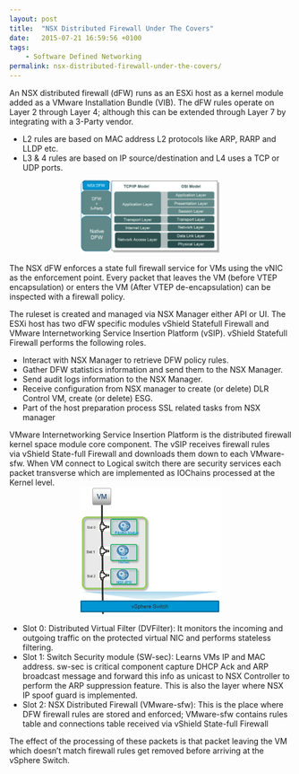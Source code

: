 ```yaml
---
layout: post
title:  "NSX Distributed Firewall Under The Covers"
date:   2015-07-21 16:59:56 +0100
tags:
    - Software Defined Networking
permalink: nsx-distributed-firewall-under-the-covers/
---
```

An NSX distributed firewall (dFW) runs as an ESXi host as a kernel module added as a VMware Installation Bundle 
(VIB). The dFW rules operate on Layer 2 through Layer 4; although this can be extended through Layer 7 by 
integrating with a 3-Party vendor.
<ul>
	<li>L2 rules are based on MAC address L2 protocols like ARP, RARP and LLDP etc.</li>
	<li>L3 &amp; 4 rules are based on IP source/destination and L4 uses a TCP or UDP ports.</li>
</ul>

<center><img src="/images/dFW_TCP_OSI.png" width="50%"></center>

The NSX dFW enforces a state full firewall service for VMs using the vNIC as the enforcement point. Every packet 
that leaves the VM (before VTEP encapsulation) or enters the VM (After VTEP de-encapsulation) can be inspected 
with a firewall policy.

The ruleset is created and managed via NSX Manager either API or UI. The ESXi host has two dFW specific modules 
vShield Statefull Firewall and VMware Internetworking Service Insertion Platform (vSIP). vShield Statefull 
Firewall performs the following roles.
<ul>
	<li>Interact with NSX Manager to retrieve DFW policy rules.</li>
	<li>Gather DFW statistics information and send them to the NSX Manager.</li>
	<li>Send audit logs information to the NSX Manager.</li>
	<li>Receive configuration from NSX manager to create (or delete) DLR Control VM, create (or delete) ESG.</li>
	<li>Part of the host preparation process SSL related tasks from NSX manager</li>
</ul>
VMware Internetworking Service Insertion Platform is the distributed firewall kernel space module core component. 
The vSIP receives firewall rules via vShield State-full Firewall and downloads them down to each VMware-sfw. When 
VM connect to Logical switch there are security services each packet transverse which are implemented as IOChains 
processed at the Kernel level.

<center><img src="/images/dFW_Slots.png" width="50%"></center>

<ul>
	<li>Slot 0: Distributed Virtual Filter (DVFilter): It monitors the incoming and outgoing traffic on the protected virtual NIC and performs stateless filtering.</li>
	<li>Slot 1: Switch Security module (SW-sec): Learns VMs IP and MAC address. sw-sec is critical component capture DHCP Ack and ARP broadcast message and forward this info as unicast to NSX Controller to perform the ARP suppression feature. This is also the layer where NSX IP spoof guard is implemented.</li>
	<li>Slot 2: NSX Distributed Firewall (VMware-sfw): This is the place where DFW firewall rules are stored and enforced; VMware-sfw contains rules table and connections table received via vShield State-full Firewall</li>
</ul>
The effect of the processing of these packets is that packet leaving the VM which doesn’t match firewall rules get 
removed before arriving at the vSphere Switch.
